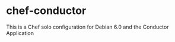 chef-conductor
==============

This is a Chef solo configuration for Debian 6.0 and the Conductor Application